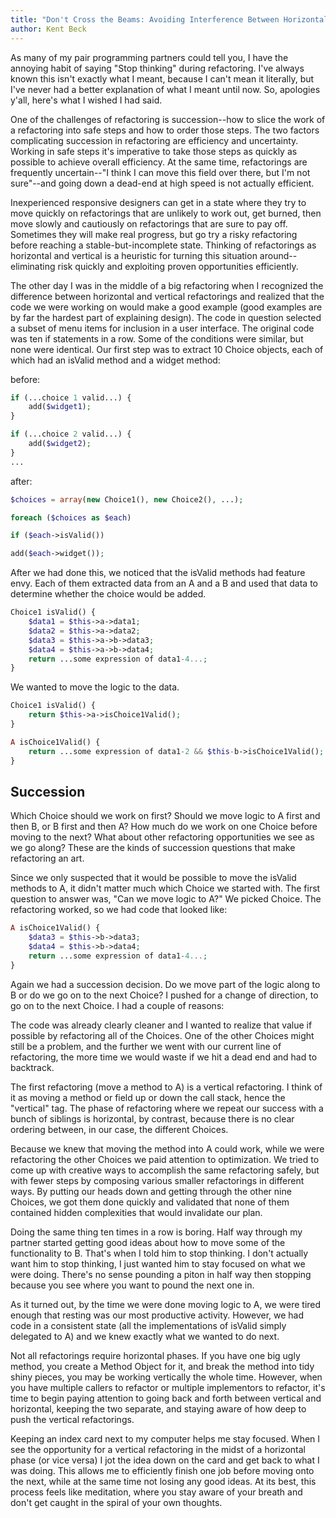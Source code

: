 ```yaml
---
title: "Don't Cross the Beams: Avoiding Interference Between Horizontal and Vertical Refactorings"
author: Kent Beck
---
```


As many of my pair programming partners could tell you, I have the annoying habit of saying "Stop thinking" during refactoring. I've always known this isn't exactly what I meant, because I can't mean it literally, but I've never had a better explanation of what I meant until now. So, apologies y'all, here's what I wished I had said.

One of the challenges of refactoring is succession--how to slice the work of a refactoring into safe steps and how to order those steps. The two factors complicating succession in refactoring are efficiency and uncertainty. Working in safe steps it's imperative to take those steps as quickly as possible to achieve overall efficiency. At the same time, refactorings are frequently uncertain--"I think I can move this field over there, but I'm not sure"--and going down a dead-end at high speed is not actually efficient.

Inexperienced responsive designers can get in a state where they try to move quickly on refactorings that are unlikely to work out, get burned, then move slowly and cautiously on refactorings that are sure to pay off. Sometimes they will make real progress, but go try a risky refactoring before reaching a stable-but-incomplete state. Thinking of refactorings as horizontal and vertical is a heuristic for turning this situation around--eliminating risk quickly and exploiting proven opportunities efficiently.

The other day I was in the middle of a big refactoring when I recognized the difference between horizontal and vertical refactorings and realized that the code we were working on would make a good example (good examples are by far the hardest part of explaining design). The code in question selected a subset of menu items for inclusion in a user interface. The original code was ten if statements in a row. Some of the conditions were similar, but none were identical. Our first step was to extract 10 Choice objects, each of which had an isValid method and a widget method:

before:

``` php
if (...choice 1 valid...) {
    add($widget1);
}

if (...choice 2 valid...) {
    add($widget2);
}
...
```

after:

``` php
$choices = array(new Choice1(), new Choice2(), ...);

foreach ($choices as $each)

if ($each->isValid())

add($each->widget());
```

After we had done this, we noticed that the isValid methods had feature envy. Each of them extracted data from an A and a B and used that data to determine whether the choice would be added.

``` php
Choice1 isValid() {
    $data1 = $this->a->data1;
    $data2 = $this->a->data2;
    $data3 = $this->a->b->data3;
    $data4 = $this->a->b->data4;
    return ...some expression of data1-4...;
}
```

We wanted to move the logic to the data.

``` php
Choice1 isValid() {
    return $this->a->isChoice1Valid();
}

A isChoice1Valid() {
    return ...some expression of data1-2 && $this-b->isChoice1Valid();
}
```

## Succession

Which Choice should we work on first? Should we move logic to A first and then B, or B first and then A? How much do we work on one Choice before moving to the next? What about other refactoring opportunities we see as we go along? These are the kinds of succession questions that make refactoring an art.

Since we only suspected that it would be possible to move the isValid methods to A, it didn't matter much which Choice we started with. The first question to answer was, "Can we move logic to A?" We picked Choice. The refactoring worked, so we had code that looked like:

``` php
A isChoice1Valid() {
    $data3 = $this->b->data3;
    $data4 = $this->b->data4;
    return ...some expression of data1-4...;
}
```

Again we had a succession decision. Do we move part of the logic along to B or do we go on to the next Choice? I pushed for a change of direction, to go on to the next Choice. I had a couple of reasons:

The code was already clearly cleaner and I wanted to realize that value if possible by refactoring all of the Choices.
One of the other Choices might still be a problem, and the further we went with our current line of refactoring, the more time we would waste if we hit a dead end and had to backtrack.

The first refactoring (move a method to A) is a vertical refactoring. I think of it as moving a method or field up or down the call stack, hence the "vertical" tag. The phase of refactoring where we repeat our success with a bunch of siblings is horizontal, by contrast, because there is no clear ordering between, in our case, the different Choices.

Because we knew that moving the method into A could work, while we were refactoring the other Choices we paid attention to optimization. We tried to come up with creative ways to accomplish the same refactoring safely, but with fewer steps by composing various smaller refactorings in different ways. By putting our heads down and getting through the other nine Choices, we got them done quickly and validated that none of them contained hidden complexities that would invalidate our plan.

Doing the same thing ten times in a row is boring. Half way through my partner started getting good ideas about how to move some of the functionality to B. That's when I told him to stop thinking. I don't actually want him to stop thinking, I just wanted him to stay focused on what we were doing. There's no sense pounding a piton in half way then stopping because you see where you want to pound the next one in.

As it turned out, by the time we were done moving logic to A, we were tired enough that resting was our most productive activity. However, we had code in a consistent state (all the implementations of isValid simply delegated to A) and we knew exactly what we wanted to do next.

Not all refactorings require horizontal phases. If you have one big ugly method, you create a Method Object for it, and break the method into tidy shiny pieces, you may be working vertically the whole time. However, when you have multiple callers to refactor or multiple implementors to refactor, it's time to begin paying attention to going back and forth between vertical and horizontal, keeping the two separate, and staying aware of how deep to push the vertical refactorings.

Keeping an index card next to my computer helps me stay focused. When I see the opportunity for a vertical refactoring in the midst of a horizontal phase (or vice versa) I jot the idea down on the card and get back to what I was doing. This allows me to efficiently finish one job before moving onto the next, while at the same time not losing any good ideas. At its best, this process feels like meditation, where you stay aware of your breath and don't get caught in the spiral of your own thoughts.
